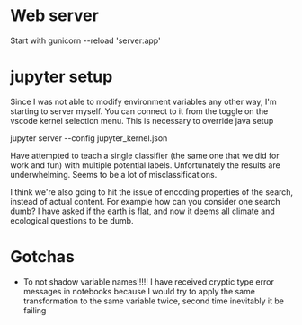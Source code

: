 # Web server
Start with 
gunicorn --reload 'server:app'

# jupyter setup
Since I was not able to modify environment variables any other way, I'm starting to server myself. You can connect to it from the toggle on the vscode kernel selection menu. This is necessary to override java setup

jupyter server --config jupyter_kernel.json

Have attempted to teach a single classifier 
(the same one that we did for work and fun)
with multiple potential labels.
Unfortunately the results are underwhelming.
Seems to be a lot of misclassifications.

I think we're also going to hit the issue of
encoding properties of the search, instead of actual content.
For example how can you consider one search dumb?
I have asked if the earth is flat, 
and now it deems all climate and ecological questions
to be dumb.

# Gotchas
- To not shadow variable names!!!!!
I have received cryptic type error messages in notebooks because I would try to apply the same transformation to the same variable twice, second time inevitably it be failing